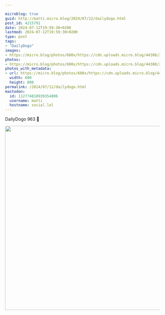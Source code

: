 ```yaml
---

microblog: true
guid: http://matti.micro.blog/2024/07/12/dailydogo.html
post_id: 4215791
date: 2024-07-12T19:59:30+0200
lastmod: 2024-07-12T19:59:30+0200
type: post
tags:
- "DailyDogo"
images:
- https://micro.blog/photos/600x/https://cdn.uploads.micro.blog/44388/2024/eadc0fd07bff4d34be6b9c134511960f.jpg
photos:
- https://micro.blog/photos/600x/https://cdn.uploads.micro.blog/44388/2024/eadc0fd07bff4d34be6b9c134511960f.jpg
photos_with_metadata:
- url: https://micro.blog/photos/600x/https://cdn.uploads.micro.blog/44388/2024/eadc0fd07bff4d34be6b9c134511960f.jpg
  width: 600
  height: 800
permalink: /2024/07/12/dailydogo.html
mastodon:
  id: 112774818939354806
  username: matti
  hostname: social.lol
---
```

DailyDogo 963 🐶

<img src="/media/uploads/2024/eadc0fd07bff4d34be6b9c134511960f.jpg" width="600" alt="" />
